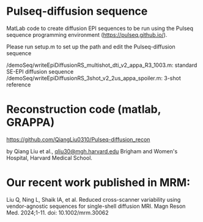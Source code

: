 # Pulseq-diffusion sequence

MatLab code to create diffusion EPI sequences to be run using the Pulseq sequence programming environment 
(https://pulseq.github.io/).

Please run setup.m to set up the path and edit the Pulseq-diffusion sequence

/demoSeq/writeEpiDiffusionRS_multishot_dti_v2_appa_R3_1003.m: 
standard SE-EPI diffusion sequence
/demoSeq/writeEpiDiffusionRS_3shot_v2_2us_appa_spoiler.m: 
3-shot reference

# Reconstruction code (matlab, GRAPPA)
https://github.com/QiangLiu0310/Pulseq-diffusion_recon

by Qiang Liu et al., 
qliu30@mgh.harvard.edu
Brigham and Women's Hospital, Harvard Medical School.

# Our recent work published in MRM:
Liu Q, Ning L, Shaik IA, et al. Reduced cross-scanner variability using vendor-agnostic sequences for single-shell diffusion MRI. Magn Reson Med. 2024;1-11. doi: 10.1002/mrm.30062
